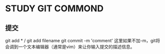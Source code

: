 STUDY GIT COMMOND
==============================

提交
------------
git add *  / git add filename
git commit -m 'comment'  这里如果不加-m，git将会调到一个文本编辑器（通常是vim）来让你输入提交的描述信息。
